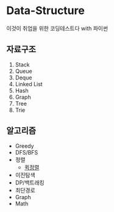 # Data-Structure
이것이 취업을 위한 코딩테스트다 with 파이썬
## 자료구조
1. Stack
2. Queue
3. Deque
4. Linked List
5. Hash
6. Graph
7. Tree
8. Trie

## 알고리즘
- Greedy
- DFS/BFS
- 정렬
   - [퀵정렬](https://github.com/CodingTest-repo/Coding-Test/blob/main/%EC%A0%95%EB%A0%AC/%ED%80%B5%EC%A0%95%EB%A0%AC.py)
- 이진탐색
- DP/백트래킹
- 최단경로
- Graph
- Math


